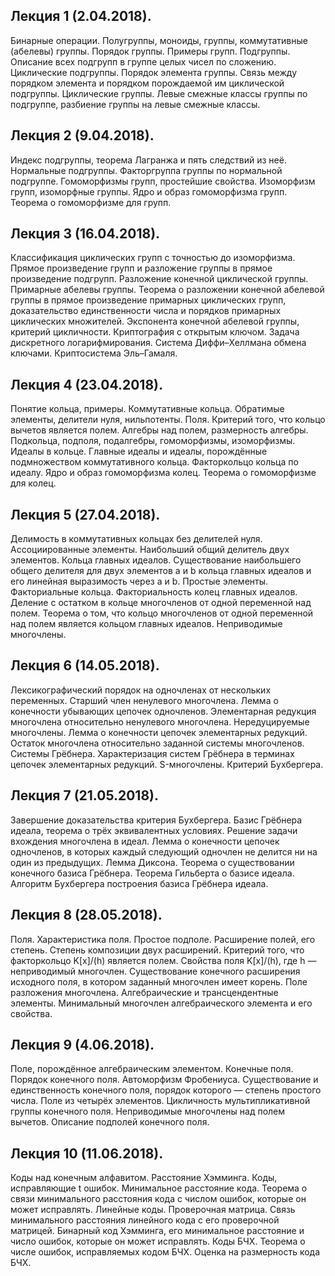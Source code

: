 ## Лекция 1 (2.04.2018). 
Бинарные операции. Полугруппы, моноиды, группы, коммутативные (абелевы) группы. Порядок группы. Примеры групп. Подгруппы. Описание всех подгрупп в группе целых чисел по сложению. Циклические подгруппы. Порядок элемента группы. Связь между порядком элемента и порядком порождаемой им циклической подгруппы. Циклические группы. Левые смежные классы группы по подгруппе, разбиение группы на левые смежные классы.

## Лекция 2 (9.04.2018). 
Индекс подгруппы, теорема Лагранжа и пять следствий из неё. Нормальные подгруппы. Факторгруппа группы по нормальной подгруппе. Гомоморфизмы групп, простейшие свойства. Изоморфизм групп, изоморфные группы. Ядро и образ гомоморфизма групп. Теорема о гомоморфизме для групп.

## Лекция 3 (16.04.2018). 
Классификация циклических групп с точностью до изоморфизма. Прямое произведение групп и разложение группы в прямое произведение подгрупп. Разложение конечной циклической группы. Примарные абелевы группы. Теорема о разложении конечной абелевой группы в прямое произведение примарных циклических групп, доказательство единственности числа и порядков примарных циклических множителей. Экспонента конечной абелевой группы, критерий цикличности. Криптография с открытым ключом. Задача дискретного логарифмирования. Система Диффи–Хеллмана обмена ключами. Криптосистема Эль–Гамаля.

## Лекция 4 (23.04.2018). 
Понятие кольца, примеры. Коммутативные кольца. Обратимые элементы, делители нуля, нильпотенты. Поля. Критерий того, что кольцо вычетов является полем. Алгебры над полем, размерность алгебры. Подкольца, подполя, подалгебры, гомоморфизмы, изоморфизмы. Идеалы в кольце. Главные идеалы и идеалы, порождённые подмножеством коммутативного кольца. Факторкольцо кольца по идеалу. Ядро и образ гомоморфизма колец. Теорема о гомоморфизме для колец.

## Лекция 5 (27.04.2018).
Делимость в коммутативных кольцах без делителей нуля. Ассоциированные элементы. Наибольший общий делитель двух элементов. Кольца главных идеалов. Существование наибольшего общего делителя для двух элементов a и b кольца главных идеалов и его линейная выразимость через a и b. Простые элементы. Факториальные кольца. Факториальность колец главных идеалов. Деление с остатком в кольце многочленов от одной переменной над полем. Теорема о том, что кольцо многочленов от одной переменной над полем является кольцом главных идеалов. Неприводимые многочлены.

## Лекция 6 (14.05.2018).
Лексикографический порядок на одночленах от нескольких переменных. Старший член ненулевого многочлена. Лемма о конечности убывающих цепочек одночленов. Элементарная редукция многочлена относительно ненулевого многочлена. Нередуцируемые многочлены. Лемма о конечности цепочек элементарных редукций. Остаток многочлена относительно заданной системы многочленов. Системы Грёбнера. Характеризация систем Грёбнера в терминах цепочек элементарных редукций. S-многочлены. Критерий Бухбергера.

## Лекция 7 (21.05.2018). 
Завершение доказательства критерия Бухбергера. Базис Грёбнера идеала, теорема о трёх эквивалентных условиях. Решение задачи вхождения многочлена в идеал. Лемма о конечности цепочек одночленов, в которых каждый следующий одночлен не делится ни на один из предыдущих. Лемма Диксона. Теорема о существовании конечного базиса Грёбнера. Теорема Гильберта о базисе идеала. Алгоритм Бухбергера построения базиса Грёбнера идеала.

## Лекция 8 (28.05.2018). 
Поля. Характеристика поля. Простое подполе. Расширение полей, его степень. Степень композиции двух расширений. Критерий того, что факторкольцо K[x]/(h) является полем. Свойства поля K[x]/(h), где h — неприводимый многочлен. Существование конечного расширения исходного поля, в котором заданный многочлен имеет корень. Поле разложения многочлена. Алгебраические и трансцендентные элементы. Минимальный многочлен алгебраического элемента и его свойства.

## Лекция 9 (4.06.2018). 
Поле, порождённое алгебраическим элементом. Конечные поля. Порядок конечного поля. Автоморфизм Фробениуса. Существование и единственность конечного поля, порядок которого — степень простого числа. Поле из четырёх элементов. Цикличность мультипликативной группы конечного поля. Неприводимые многочлены над полем вычетов. Описание подполей конечного поля.

## Лекция 10 (11.06.2018). 
Коды над конечным алфавитом. Расстояние Хэмминга. Коды, исправляющие t ошибок. Минимальное расстояние кода. Теорема о связи минимального расстояния кода с числом ошибок, которые он может исправлять. Линейные коды. Проверочная матрица. Связь минимального расстояния линейного кода с его проверочной матрицей. Бинарный код Хэмминга, его минимальное расстояние и число ошибок, которые он может исправлять. Коды БЧХ. Теорема о числе ошибок, исправляемых кодом БЧХ. Оценка на размерность кода БЧХ.
